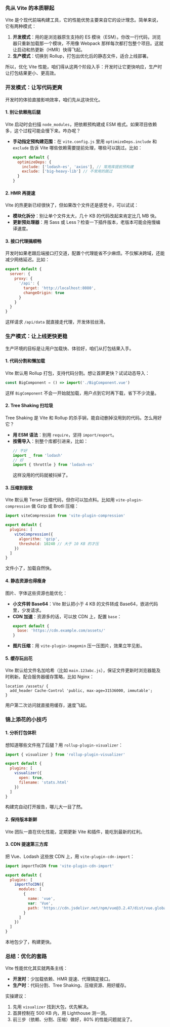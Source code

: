 ### **先从 Vite 的本质聊起**

Vite 是个现代前端构建工具，它的性能优势主要来自它的设计理念。简单来说，它有两种模式：

1. **开发模式**：用的是浏览器原生支持的 ES 模块（ESM）。你改一行代码，浏览器只重新加载那一个模块，不用像 Webpack 那样每次都打包整个项目。这就让启动和热更新（HMR）快得飞起。
2. **生产模式**：切换到 Rollup，打包出优化后的静态文件，适合上线部署。

所以，优化 Vite 性能，咱们得从这两个阶段入手：开发时让它更快响应，生产时让打包结果更小、更高效。



### **开发模式：让写代码更爽**

开发时的体验直接影响效率，咱们先从这块优化。

#### **1. 别让依赖拖后腿**
Vite 启动时会扫描 `node_modules`，把依赖预构建成 ESM 格式。如果项目依赖多，这个过程可能会慢下来。咋办呢？
- **手动指定预构建范围**：在 `vite.config.js` 里用 `optimizeDeps.include` 和 `exclude` 告诉 Vite 哪些依赖需要提前处理，哪些可以跳过。比如：
  
  ```javascript
  export default {
    optimizeDeps: {
      include: ['lodash-es', 'axios'], // 常用库提前预构建
      exclude: ['big-heavy-lib'] // 不常用的跳过
    }
  }
  ```

#### **2. HMR 再提速**
Vite 的热更新已经很快了，但如果改个文件还是感觉卡，可以试试：
- **模块化拆分**：别让单个文件太大，几十 KB 的代码改起来肯定比几 MB 快。
- **更新预处理器**：用 Sass 或 Less？检查一下插件版本，老版本可能会拖慢编译速度。

#### **3. 接口代理搞顺畅**
开发时如果老跟后端接口打交道，配置个代理能省不少麻烦。不仅解决跨域，还能减少网络延迟。比如：
```javascript
export default {
  server: {
    proxy: {
      '/api': {
        target: 'http://localhost:8080',
        changeOrigin: true
      }
    }
  }
}
```
这样请求 `/api/data` 就直接走代理，开发体验丝滑。



### **生产模式：让上线更快更稳**

生产环境的目标是让用户加载快、体验好，咱们从打包结果入手。

#### **1. 代码分割和懒加载**
Vite 默认用 Rollup 打包，支持代码分割。想让首屏更快？试试动态导入：
```javascript
const BigComponent = () => import('./BigComponent.vue')
```
这样 `BigComponent` 不会一开始就加载，用户点到它时再下载，省下不少流量。

#### **2. Tree Shaking 扫垃圾**
Tree Shaking 是 Vite 和 Rollup 的杀手锏，能自动删掉没用到的代码。怎么用好它？
- **用 ESM 语法**：别用 `require`，坚持 `import/export`。
- **按需导入**：别整个库都引进来，比如：
  ```javascript
  // 不好
  import _ from 'lodash'
  // 好
  import { throttle } from 'lodash-es'
  ```
  这样没用的代码就被抖掉了。

#### **3. 压缩到极致**
Vite 默认用 Terser 压缩代码，但你可以加点料。比如用 `vite-plugin-compression` 做 Gzip 或 Brotli 压缩：
```javascript
import viteCompression from 'vite-plugin-compression'

export default {
  plugins: [
    viteCompression({
      algorithm: 'gzip',
      threshold: 10240 // 大于 10 KB 的才压
    })
  ]
}
```
文件小了，加载自然快。

#### **4. 静态资源也得瘦身**
图片、字体这些资源也能优化：
- **小文件转 Base64**：Vite 默认把小于 4 KB 的文件转成 Base64，嵌进代码里，少发请求。
- **CDN 加速**：资源多的话，可以放 CDN 上，配置 `base`：
  ```javascript
  export default {
    base: 'https://cdn.example.com/assets/'
  }
  ```
- **图片压缩**：用 `vite-plugin-imagemin` 压一压图片，效果立竿见影。

#### **5. 缓存玩出花**
Vite 默认给文件名加哈希（比如 `main.123abc.js`），保证文件更新时浏览器能及时刷新。配合服务器缓存策略，比如 Nginx：
```nginx
location /assets/ {
  add_header Cache-Control 'public, max-age=31536000, immutable';
}
```
用户第二次访问就直接用缓存，速度飞起。



### **锦上添花的小技巧**

#### **1. 分析打包体积**
想知道哪些文件拖了后腿？用 `rollup-plugin-visualizer`：
```javascript
import { visualizer } from 'rollup-plugin-visualizer'

export default {
  plugins: [
    visualizer({
      open: true,
      filename: 'stats.html'
    })
  ]
}
```
构建完自动打开报告，哪儿大一目了然。

#### **2. 保持版本新鲜**
Vite 团队一直在优化性能，定期更新 Vite 和插件，能吃到最新的红利。

#### **3. CDN 提速第三方库**
把 Vue、Lodash 这些放 CDN 上，用 `vite-plugin-cdn-import`：
```javascript
import importToCDN from 'vite-plugin-cdn-import'

export default {
  plugins: [
    importToCDN({
      modules: [
        {
          name: 'vue',
          var: 'Vue',
          path: 'https://cdn.jsdelivr.net/npm/vue@3.2.47/dist/vue.global.prod.js'
        }
      ]
    })
  ]
}
```
本地包少了，构建更快。



### **总结：优化的套路**

Vite 性能优化其实就两条主线：
- **开发时**：少加载依赖、HMR 提速、代理搞定接口。
- **生产时**：代码分割、Tree Shaking、压缩资源、用好缓存。

实操建议：
1. 先用 `visualizer` 找到大包，优先解决。
2. 首屏控制在 500 KB 内，用 Lighthouse 测一测。
3. 前三步（依赖、分割、压缩）做好，80% 的性能问题就没了。

